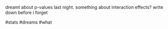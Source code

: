 dreamt about p-values last night. something about interaction effects? write down before i forget

#stats #dreams #what 